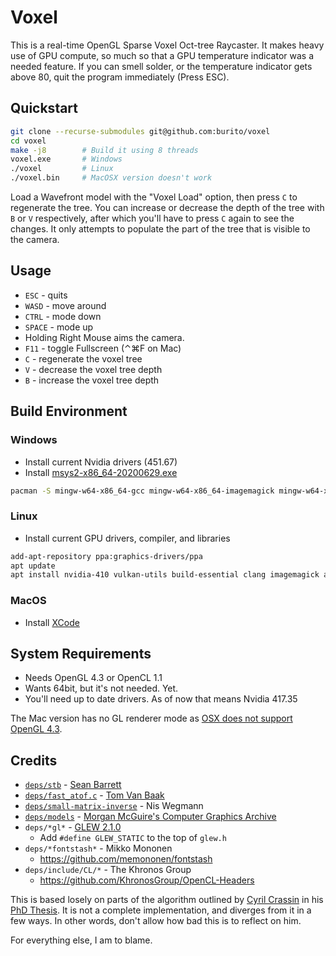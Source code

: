 # Voxel
This is a real-time OpenGL Sparse Voxel Oct-tree Raycaster.
It makes heavy use of GPU compute, so much so that a GPU temperature indicator was a needed feature. If you can smell solder, or the temperature indicator gets above 80, quit the program immediately (Press ESC).

## Quickstart
```bash
git clone --recurse-submodules git@github.com:burito/voxel
cd voxel
make -j8        # Build it using 8 threads
voxel.exe       # Windows
./voxel         # Linux
./voxel.bin     # MacOSX version doesn't work
```

Load a Wavefront model with the "Voxel Load" option, then press `C` to regenerate the tree. You can increase or decrease the depth of the tree with `B` or `V` respectively, after which you'll have to press `C` again to see the changes. It only attempts to populate the part of the tree that is visible to the camera.

## Usage
* `ESC` - quits
* `WASD` - move around
* `CTRL` - mode down
* `SPACE` - mode up
* Holding Right Mouse aims the camera.
* `F11` - toggle Fullscreen (⌃⌘F on Mac)
* `C` - regenerate the voxel tree
* `V` - decrease the voxel tree depth
* `B` - increase the voxel tree depth

## Build Environment
### Windows
* Install current Nvidia drivers (451.67)
* Install [msys2-x86_64-20200629.exe](https://www.msys2.org/)
```bash
pacman -S mingw-w64-x86_64-gcc mingw-w64-x86_64-imagemagick mingw-w64-x86_64-clang mingw-w64-x86_64-clang-tools-extra git msys/man-pages-posix --disable-download-timeout
```

### Linux
* Install current GPU drivers, compiler, and libraries
```bash
add-apt-repository ppa:graphics-drivers/ppa
apt update
apt install nvidia-410 vulkan-utils build-essential clang imagemagick a52 git-core libglu1-mesa-dev libxi-dev ocl-icd-opencl-dev
```

### MacOS
* Install [XCode](https://developer.apple.com/xcode/downloads/)

## System Requirements
* Needs OpenGL 4.3 or OpenCL 1.1
* Wants 64bit, but it's not needed. Yet.
* You'll need up to date drivers. As of now that means Nvidia 417.35

The Mac version has no GL renderer mode as [OSX does not support OpenGL 4.3](https://developer.apple.com/graphicsimaging/opengl/capabilities/).


## Credits
* [```deps/stb```](https://github.com/nothings/stb) - [Sean Barrett](http://nothings.org/)
* [```deps/fast_atof.c```](http://www.leapsecond.com/tools/fast_atof.c) - [Tom Van Baak](http://www.leapsecond.com/)
* [```deps/small-matrix-inverse```](https://github.com/niswegmann/small-matrix-inverse) - Nis Wegmann
* [```deps/models```](https://github.com/burito/models) - [Morgan McGuire's Computer Graphics Archive](https://casual-effects.com/data)
* ```deps/*gl*``` - [GLEW 2.1.0](http://glew.sourceforge.net/)
    * Add ```#define GLEW_STATIC``` to the top of ```glew.h```
* ```deps/*fontstash*``` - Mikko Mononen
    * https://github.com/memononen/fontstash
* ```deps/include/CL/*``` - The Khronos Group
    * https://github.com/KhronosGroup/OpenCL-Headers

This is based losely on parts of the algorithm outlined by [Cyril Crassin](http://maverick.inria.fr/Members/Cyril.Crassin/) in his [PhD Thesis](http://maverick.inria.fr/Publications/2011/Cra11/CCrassinThesis_EN_Web.pdf).
It is not a complete implementation, and diverges from it in a few ways. In other words, don't allow how bad this is to reflect on him.

For everything else, I am to blame.
